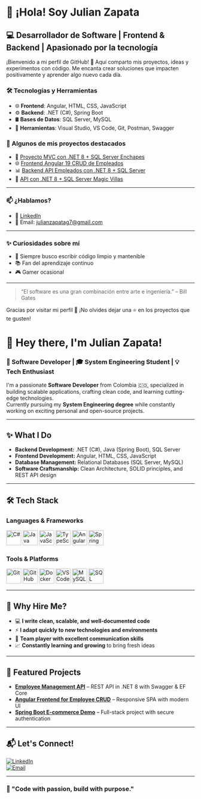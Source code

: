 
# 👋 ¡Hola! Soy Julian Zapata

## 💻 Desarrollador de Software | Frontend & Backend | Apasionado por la tecnología

¡Bienvenido a mi perfil de GitHub! 🚀 Aquí comparto mis proyectos, ideas y experimentos con código. Me encanta crear soluciones que impacten positivamente y aprender algo nuevo cada día.




### 🛠️ Tecnologías y Herramientas

- 🌐 **Frontend**: Angular, HTML, CSS, JavaScript  
- ⚙️ **Backend**: .NET (C#), Spring Boot  
- 🛢️ **Bases de Datos**: SQL Server, MySQL  
- 🔧 **Herramientas**: Visual Studio, VS Code, Git, Postman, Swagger




### 📌 Algunos de mis proyectos destacados

- 📁 [Proyecto MVC con .NET 8 + SQL Server Enchapes](https://github.com/JulianHZ711/Enchapes)  
- 🌐 [Frontend Angular 19 CRUD de Empleados](https://github.com/JulianHZ711/FrontEnd-PruebaTecnica)  
- 📊 [Backend API Empleados con .NET 8 + SQL Server](https://github.com/JulianHZ711/BackEnd-PruebaTecnica)
- 🔐 [API con .NET 8 + SQL Server Magic Villas](https://github.com/JulianHZ711/MagicVilla)  


---
### 📫 ¿Hablamos?

- 💼 [LinkedIn](www.linkedin.com/in/julián-zapata-gutiérrez-5b2b0133a)
- 📧 Email: julianzapatag7@gmail.com

---
### ✨ Curiosidades sobre mí

- 🎯 Siempre busco escribir código limpio y mantenible  
- 📚 Fan del aprendizaje continuo  
- 🎮 Gamer ocasional 

---


> “El software es una gran combinación entre arte e ingeniería.” – Bill Gates

Gracias por visitar mi perfil 🙌 ¡No olvides dejar una ⭐ en los proyectos que te gusten!


# 👋 Hey there, I'm Julian Zapata!  

### 🚀 Software Developer | 🎓 System Engineering Student | 💡 Tech Enthusiast  

I'm a passionate **Software Developer** from Colombia 🇨🇴, specialized in building scalable applications, crafting clean code, and learning cutting-edge technologies.  
Currently pursuing my **System Engineering degree** while constantly working on exciting personal and open-source projects.  

---

## ✨ What I Do  

- **Backend Development:** .NET (C#), Java (Spring Boot), SQL Server  
- **Frontend Development:** Angular, HTML, CSS, JavaScript  
- **Database Management:** Relational Databases (SQL Server, MySQL)  
- **Software Craftsmanship:** Clean Architecture, SOLID principles, and REST API design  

---

## 🛠️ Tech Stack  

### Languages & Frameworks  
<p>
  <img src="https://cdn.jsdelivr.net/gh/devicons/devicon/icons/csharp/csharp-original.svg" width="40" height="40" alt="C#"/>
  <img src="https://cdn.jsdelivr.net/gh/devicons/devicon/icons/java/java-original.svg" width="40" height="40" alt="Java"/>
  <img src="https://cdn.jsdelivr.net/gh/devicons/devicon/icons/javascript/javascript-original.svg" width="40" height="40" alt="JavaScript"/>
  <img src="https://cdn.jsdelivr.net/gh/devicons/devicon/icons/typescript/typescript-original.svg" width="40" height="40" alt="TypeScript"/>
  <img src="https://cdn.jsdelivr.net/gh/devicons/devicon/icons/angularjs/angularjs-original.svg" width="40" height="40" alt="Angular"/>
  <img src="https://cdn.jsdelivr.net/gh/devicons/devicon/icons/spring/spring-original.svg" width="40" height="40" alt="Spring Boot"/>
</p>

### Tools & Platforms  
<p>
  <img src="https://cdn.jsdelivr.net/gh/devicons/devicon/icons/git/git-original.svg" width="40" height="40" alt="Git"/>
  <img src="https://cdn.jsdelivr.net/gh/devicons/devicon/icons/github/github-original.svg" width="40" height="40" alt="GitHub"/>
  <img src="https://cdn.jsdelivr.net/gh/devicons/devicon/icons/docker/docker-original.svg" width="40" height="40" alt="Docker"/>
  <img src="https://cdn.jsdelivr.net/gh/devicons/devicon/icons/vscode/vscode-original.svg" width="40" height="40" alt="VSCode"/>
  <img src="https://cdn.jsdelivr.net/gh/devicons/devicon/icons/mysql/mysql-original.svg" width="40" height="40" alt="MySQL"/>
  <img src="https://cdn.jsdelivr.net/gh/devicons/devicon/icons/microsoftsqlserver/microsoftsqlserver-plain.svg" width="40" height="40" alt="SQL Server"/>
</p>

---

## 🌟 Why Hire Me?  

- 💻 **I write clean, scalable, and well-documented code**  
- ⚡ **I adapt quickly to new technologies and environments**  
- 🤝 **Team player with excellent communication skills**  
- 📈 **Constantly learning and growing** to bring fresh ideas  

---

## 📂 Featured Projects  

- [**Employee Management API**](#) – REST API in .NET 8 with Swagger & EF Core  
- [**Angular Frontend for Employee CRUD**](#) – Responsive SPA with modern UI  
- [**Spring Boot E-commerce Demo**](#) – Full-stack project with secure authentication  

---

## 📬 Let's Connect!  

[![LinkedIn](https://img.shields.io/badge/LinkedIn-0077B5?style=for-the-badge&logo=linkedin&logoColor=white)](https://www.linkedin.com/in/julián-zapata-gutiérrez-5b2b0133a)  
[![Email](https://img.shields.io/badge/Email-D14836?style=for-the-badge&logo=gmail&logoColor=white)](julianzapatag7@gmail.com)  

---

### 🌟 "Code with passion, build with purpose."

